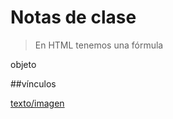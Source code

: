# Notas de clase

>En HTML tenemos una fórmula

<elemento atributo="valor">
	objeto
</elemento>

##vínculos

<a href="URL">texto/imagen</a>